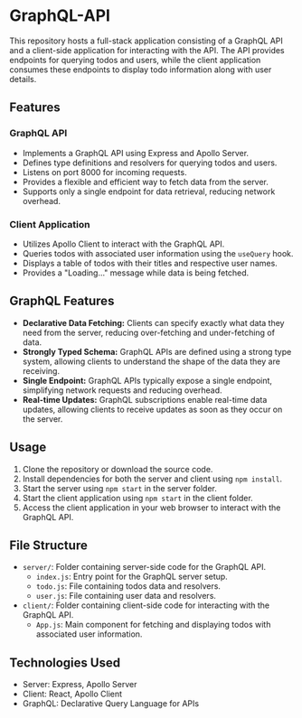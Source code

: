 # GraphQL-API

This repository hosts a full-stack application consisting of a GraphQL API and a client-side application for interacting with the API. The API provides endpoints for querying todos and users, while the client application consumes these endpoints to display todo information along with user details.

## Features

### GraphQL API
- Implements a GraphQL API using Express and Apollo Server.
- Defines type definitions and resolvers for querying todos and users.
- Listens on port 8000 for incoming requests.
- Provides a flexible and efficient way to fetch data from the server.
- Supports only a single endpoint for data retrieval, reducing network overhead.

### Client Application
- Utilizes Apollo Client to interact with the GraphQL API.
- Queries todos with associated user information using the `useQuery` hook.
- Displays a table of todos with their titles and respective user names.
- Provides a "Loading..." message while data is being fetched.

## GraphQL Features
- **Declarative Data Fetching:** Clients can specify exactly what data they need from the server, reducing over-fetching and under-fetching of data.
- **Strongly Typed Schema:** GraphQL APIs are defined using a strong type system, allowing clients to understand the shape of the data they are receiving.
- **Single Endpoint:** GraphQL APIs typically expose a single endpoint, simplifying network requests and reducing overhead.
- **Real-time Updates:** GraphQL subscriptions enable real-time data updates, allowing clients to receive updates as soon as they occur on the server.

## Usage

1. Clone the repository or download the source code.
2. Install dependencies for both the server and client using `npm install`.
3. Start the server using `npm start` in the server folder.
4. Start the client application using `npm start` in the client folder.
5. Access the client application in your web browser to interact with the GraphQL API.

## File Structure

- `server/`: Folder containing server-side code for the GraphQL API.
  - `index.js`: Entry point for the GraphQL server setup.
  - `todo.js`: File containing todos data and resolvers.
  - `user.js`: File containing user data and resolvers.
- `client/`: Folder containing client-side code for interacting with the GraphQL API.
  - `App.js`: Main component for fetching and displaying todos with associated user information.

## Technologies Used

- Server: Express, Apollo Server
- Client: React, Apollo Client
- GraphQL: Declarative Query Language for APIs
